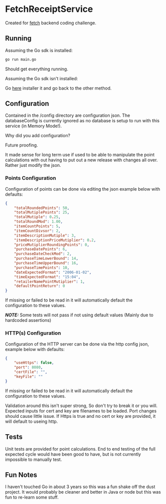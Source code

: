 # FetchReceiptService

Created for [fetch](https://github.com/fetch-rewards/receipt-processor-challenge) backend coding challenge.


## Running

Assuming the Go sdk is installed:
```bash
go run main.go
```
Should get everything running.

Assuming the Go sdk isn't installed:

Go [here](https://go.dev/doc/install) installer it and go back to the other method.

## Configuration
Contained in the /config directory are configuration json. The databaseConfig is currently ignored as no database is setup to run with this service (in Memory Mode!).

Why did you add configuration?

Future proofing.

It made sense for long term use if used to be able to manipulate the point calculations with out having to put out a new release with changes all over. Rather just modify the json.

### Points Configuration

Configuration of points can be done via editing the json example below with defaults:
```json
{
    "totalRoundedPoints": 50,
    "totalMutiplePoints": 25,
    "totalMutiple": 0.25,
    "totalRoundMod": 1.00,
    "itemCountPoints": 5,
    "itemCountDivsor": 2,
    "itemDescriptionMutiple": 3,
    "itemDescriptionPriceMutiplier": 0.2,
    "priceMutiplierRoundingPoints": 0,
    "purchaseDatePoints": 6,
    "purchaseDateCheckMod": 2,
    "purchaseTimeLowerBound": 14,
    "purchaseTimeUpperBound": 16,
    "purchaseTimePoints": 10,
    "dateExpectedFormat": "2006-01-02",
    "timeExpectedFormat": "15:04",
    "retailerNamePointMutiplier": 1,
    "defaultPointReturn": 0
}
```
If missing or failed to be read in it will automatically default the configuration to these values. 

***NOTE:*** Some tests will not pass if not using default values (Mainly due to hardcoded assertions)

### HTTP(s) Configuration

Configuration of the HTTP server can be done via the http config json, example below with defaults:
```json
{
    "useHttps": false,
    "port": 8080,
    "certFile": "",
    "keyFile": ""
}
```
If missing or failed to be read in it will automatically default the configuration to these values.

Validation around this isn't super strong, So don't try to break it or you will.
Expected inputs for cert and key are filenames to be loaded.
Port changes should cause little issue.
If Https is true and no cert or key are provided, it will default to useing http.

## Tests
Unit tests are provided for point calculations. End to end testing of the full expected cycle would have been good to have, but is not currently impossible to manually test.

## Fun Notes
I haven't touched Go in about 3 years so this was a fun shake off the dust project. It would probably be cleaner and better in Java or node but this was fun to re-learn some stuff.